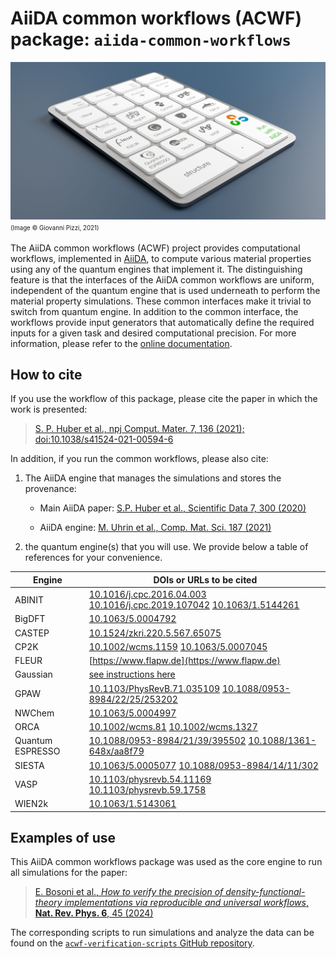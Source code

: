 # AiiDA common workflows (ACWF) package: `aiida-common-workflows`
![AiiDA common workflows](docs/source/images/calculator.jpg)
<sup><sub>(Image © Giovanni Pizzi, 2021)</sub></sup>

The AiiDA common workflows (ACWF) project provides computational workflows, implemented in [AiiDA](https://www.aiida.net), to compute various material properties using any of the quantum engines that implement it.
The distinguishing feature is that the interfaces of the AiiDA common workflows are uniform, independent of the quantum engine that is used underneath to perform the material property simulations.
These common interfaces make it trivial to switch from quantum engine.
In addition to the common interface, the workflows provide input generators that automatically define the required inputs for a given task and desired computational precision.
For more information, please refer to the [online documentation](https://aiida-common-workflows.readthedocs.io/en/latest/).


## How to cite
If you use the workflow of this package, please cite the paper in which the work is presented:

> [S. P. Huber et al., npj Comput. Mater. 7, 136 (2021); doi:10.1038/s41524-021-00594-6](https://doi.org/10.1038/s41524-021-00594-6)

In addition, if you run the common workflows, please also cite:

1. The AiiDA engine that manages the simulations and stores the provenance:

   * Main AiiDA paper: [S.P. Huber et al., Scientific Data 7, 300 (2020)](https://doi.org/10.1038/s41597-020-00638-4)

   * AiiDA engine: [M. Uhrin et al., Comp. Mat. Sci. 187 (2021)](https://doi.org/10.1016/j.commatsci.2020.110086)

2. the quantum engine(s) that you will use. We provide below a table of references for your convenience.

Engine           | DOIs or URLs to be cited
---------------- | ----------------------------
ABINIT           | [10.1016/j.cpc.2016.04.003](https://doi.org/10.1016/j.cpc.2016.04.003) [10.1016/j.cpc.2019.107042](https://doi.org/10.1016/j.cpc.2019.107042) [10.1063/1.5144261](https://doi.org/10.1063/1.5144261)
BigDFT           | [10.1063/5.0004792](https://doi.org/10.1063/5.0004792)
CASTEP           | [10.1524/zkri.220.5.567.65075](https://doi.org/10.1524/zkri.220.5.567.65075)
CP2K             | [10.1002/wcms.1159](https://doi.org/10.1002/wcms.1159) [10.1063/5.0007045](https://doi.org/10.1063/5.0007045)
FLEUR            | [https://www.flapw.de](https://www.flapw.de)
Gaussian         | [see instructions here](https://gaussian.com/g09citation/)
GPAW             | [10.1103/PhysRevB.71.035109](https://doi.org/10.1103/PhysRevB.71.035109) [10.1088/0953-8984/22/25/253202](https://doi.org/10.1088/0953-8984/22/25/253202)
NWChem           | [10.1063/5.0004997](https://doi.org/10.1063/5.0004997)
ORCA             | [10.1002/wcms.81](https://doi.org/10.1002/wcms.81) [10.1002/wcms.1327](https://doi.org/10.1002/wcms.1327)
Quantum ESPRESSO | [10.1088/0953-8984/21/39/395502](https://doi.org/10.1088/0953-8984/21/39/395502) [10.1088/1361-648x/aa8f79](https://doi.org/10.1088/1361-648x/aa8f79)
SIESTA           | [10.1063/5.0005077](https://doi.org/10.1063/5.0005077) [10.1088/0953-8984/14/11/302](https://doi.org/10.1088/0953-8984/14/11/302)
VASP             | [10.1103/physrevb.54.11169](https://doi.org/10.1103/physrevb.54.11169)  [10.1103/physrevb.59.1758](https://doi.org/10.1103/physrevb.59.1758)
WIEN2k           | [10.1063/1.5143061](https://doi.org/10.1063/1.5143061)

## Examples of use 

This AiiDA common workflows package was used as the core engine to run all simulations for the paper:

>  [E. Bosoni et al., *How to verify the precision of density-functional-theory implementations via reproducible and universal workflows*, **Nat. Rev. Phys. 6**, 45 (2024)](https://doi.org/10.1038/s42254-023-00655-3)

The corresponding scripts to run simulations and analyze the data can be found on the [`acwf-verification-scripts` GitHub repository](https://github.com/aiidateam/acwf-verification-scripts).
